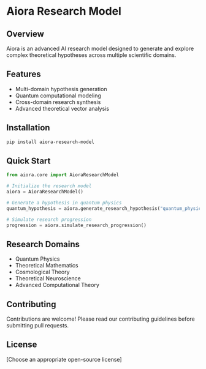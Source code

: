 # Aiora Research Model

## Overview
Aiora is an advanced AI research model designed to generate and explore complex theoretical hypotheses across multiple scientific domains.

## Features
- Multi-domain hypothesis generation
- Quantum computational modeling
- Cross-domain research synthesis
- Advanced theoretical vector analysis

## Installation
```bash
pip install aiora-research-model
```

## Quick Start
```python
from aiora.core import AioraResearchModel

# Initialize the research model
aiora = AioraResearchModel()

# Generate a hypothesis in quantum physics
quantum_hypothesis = aiora.generate_research_hypothesis("quantum_physics")

# Simulate research progression
progression = aiora.simulate_research_progression()
```

## Research Domains
- Quantum Physics
- Theoretical Mathematics
- Cosmological Theory
- Theoretical Neuroscience
- Advanced Computational Theory

## Contributing
Contributions are welcome! Please read our contributing guidelines before submitting pull requests.

## License
[Choose an appropriate open-source license]
